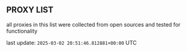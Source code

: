## PROXY LIST

all proxies in this list were collected from open sources and tested for functionality

last update: `2025-03-02 20:51:46.812881+00:00` UTC